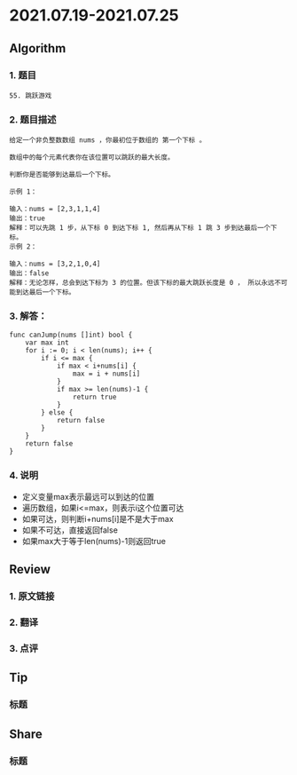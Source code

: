 # 2021.07.19-2021.07.25

## Algorithm
### 1. 题目
```
55. 跳跃游戏
```
### 2. 题目描述
```
给定一个非负整数数组 nums ，你最初位于数组的 第一个下标 。

数组中的每个元素代表你在该位置可以跳跃的最大长度。

判断你是否能够到达最后一个下标。

示例 1：

输入：nums = [2,3,1,1,4]
输出：true
解释：可以先跳 1 步，从下标 0 到达下标 1, 然后再从下标 1 跳 3 步到达最后一个下标。
示例 2：

输入：nums = [3,2,1,0,4]
输出：false
解释：无论怎样，总会到达下标为 3 的位置。但该下标的最大跳跃长度是 0 ， 所以永远不可能到达最后一个下标。
```

### 3. 解答：
```golang
func canJump(nums []int) bool {
	var max int
	for i := 0; i < len(nums); i++ {
		if i <= max {
			if max < i+nums[i] {
				max = i + nums[i]
			}
			if max >= len(nums)-1 {
				return true
			}
		} else {
			return false
		}
	}
	return false
}
```
### 4. 说明
* 定义变量max表示最远可以到达的位置
* 遍历数组，如果i<=max，则表示i这个位置可达
* 如果可达，则判断i+nums[i]是不是大于max
* 如果不可达，直接返回false
* 如果max大于等于len(nums)-1则返回true

## Review
### 1. 原文链接


### 2. 翻译


### 3. 点评


## Tip
### 标题


## Share
### 标题